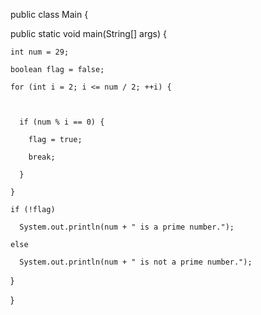 public class Main {

  public static void main(String[] args) {

    int num = 29;

    boolean flag = false;

    for (int i = 2; i <= num / 2; ++i) {



      if (num % i == 0) {

        flag = true;

        break;

      }

    }

    if (!flag)

      System.out.println(num + " is a prime number.");

    else

      System.out.println(num + " is not a prime number.");

  }

}
